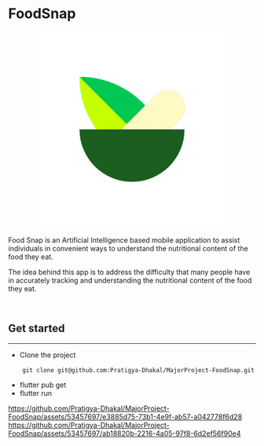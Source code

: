 # FoodSnap
<p align ="center">
    <img src="assets\images\FoodSnapLogo.png" alt="food snap logo" width='400px' height = '400px' />
</p>

<p>
    Food Snap is an Artificial Intelligence based mobile application to assist individuals in convenient ways to understand the nutritional content of the food they eat.
</p>
<p>
   The idea behind this app is to address the difficulty that many people have in accurately tracking and understanding the nutritional content of the food they eat.
</p>

<br />
<h2>Get started</h2>
<hr />

- Clone the project
```
    git clone git@github.com:Pratigya-Dhakal/MajorProject-FoodSnap.git
```
- flutter pub get
- flutter run
  

https://github.com/Pratigya-Dhakal/MajorProject-FoodSnap/assets/53457697/e3885d75-73b1-4e9f-ab57-a042778f6d28
https://github.com/Pratigya-Dhakal/MajorProject-FoodSnap/assets/53457697/ab18820b-2216-4a05-97f8-6d2ef56f90e4

